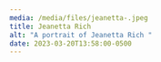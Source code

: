 ```yaml
---
media: /media/files/jeanetta-.jpeg
title: Jeanetta Rich
alt: "A portrait of Jeanetta Rich "
date: 2023-03-20T13:58:00-0500
---
```

